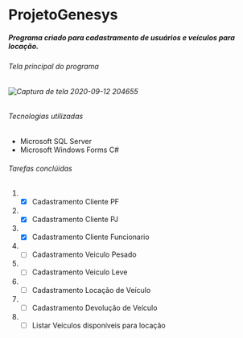 # ProjetoGenesys

<h5> Programa criado para cadastramento de usuários e veículos para locação.</h5>

<h6>Tela principal do programa<h6/>
  
![Captura de tela 2020-09-12 204655](https://user-images.githubusercontent.com/51013913/93006999-bcefe200-f539-11ea-9a0d-c29ddd212c99.jpg)
  
<h6> Tecnologias utilizadas</h6>

* Microsoft SQL Server
* Microsoft Windows Forms C#

<h6> Tarefas conclúidas</h6>

1. - [x] Cadastramento Cliente PF
2. - [x] Cadastramento Cliente PJ
3. - [x] Cadastramento Cliente Funcionario
4. - [ ] Cadastramento Veiculo Pesado
5. - [ ] Cadastramento Veiculo Leve
6. - [ ] Cadastramento Locação de Veículo
7. - [ ] Cadastramento Devolução de Veículo
8. - [ ] Listar Veículos disponíveis para locação
